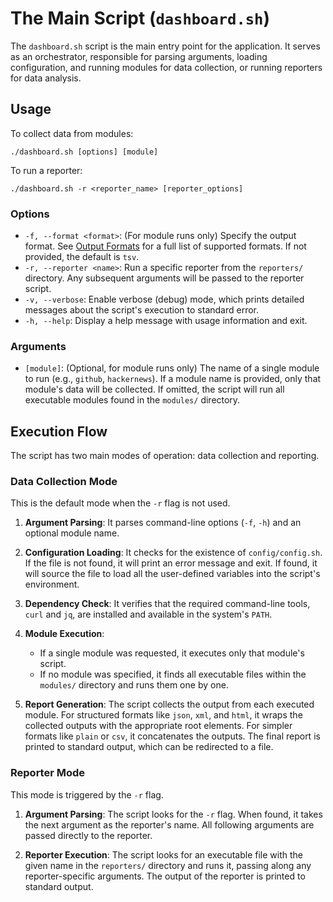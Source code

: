# The Main Script (`dashboard.sh`)

The `dashboard.sh` script is the main entry point for the application. It serves as an orchestrator, responsible for parsing arguments, loading configuration, and running modules for data collection, or running reporters for data analysis.

## Usage

To collect data from modules:

```
./dashboard.sh [options] [module]
```

To run a reporter:

```
./dashboard.sh -r <reporter_name> [reporter_options]
```

### Options

- `-f, --format <format>`: (For module runs only) Specify the output format. See [Output Formats](./dashboard-output-formats.md) for a full list of supported formats. If not provided, the default is `tsv`.
- `-r, --reporter <name>`: Run a specific reporter from the `reporters/` directory. Any subsequent arguments will be passed to the reporter script.
- `-v, --verbose`: Enable verbose (debug) mode, which prints detailed messages about the script's execution to standard error.
- `-h, --help`: Display a help message with usage information and exit.

### Arguments

- `[module]`: (Optional, for module runs only) The name of a single module to run (e.g., `github`, `hackernews`). If a module name is provided, only that module's data will be collected. If omitted, the script will run all executable modules found in the `modules/` directory.

## Execution Flow

The script has two main modes of operation: data collection and reporting.

### Data Collection Mode

This is the default mode when the `-r` flag is not used.

1.  **Argument Parsing**: It parses command-line options (`-f`, `-h`) and an optional module name.

2.  **Configuration Loading**: It checks for the existence of `config/config.sh`. If the file is not found, it will print an error message and exit. If found, it will source the file to load all the user-defined variables into the script's environment.

3.  **Dependency Check**: It verifies that the required command-line tools, `curl` and `jq`, are installed and available in the system's `PATH`.

4.  **Module Execution**:
    - If a single module was requested, it executes only that module's script.
    - If no module was specified, it finds all executable files within the `modules/` directory and runs them one by one.

5.  **Report Generation**: The script collects the output from each executed module. For structured formats like `json`, `xml`, and `html`, it wraps the collected outputs with the appropriate root elements. For simpler formats like `plain` or `csv`, it concatenates the outputs. The final report is printed to standard output, which can be redirected to a file.

### Reporter Mode

This mode is triggered by the `-r` flag.

1.  **Argument Parsing**: The script looks for the `-r` flag. When found, it takes the next argument as the reporter's name. All following arguments are passed directly to the reporter.

2.  **Reporter Execution**: The script looks for an executable file with the given name in the `reporters/` directory and runs it, passing along any reporter-specific arguments. The output of the reporter is printed to standard output.
